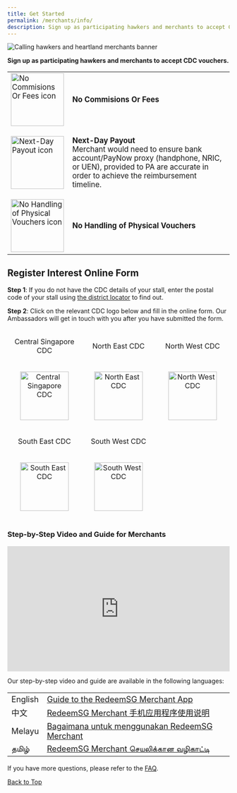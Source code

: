 ```yaml
---
title: Get Started
permalink: /merchants/info/
description: Sign up as participating hawkers and merchants to accept CDC vouchers.
---
```

<span id="cdcv_page_top"></span>

![Calling hawkers and heartland merchants banner](/images/merchants/merchant-banner.jpg)

**Sign up as participating hawkers and merchants to accept CDC vouchers.**


<table border="0" cellspacing="0" cellpadding="0" style="font-size: 120%;">
<tbody>
	<tr>
			<td style="width:122px !important;"><img src="/images/merchants/no-commission.png" alt="No Commisions Or Fees icon" style="width:120px !important;" /></td>
		<td style="vertical-align: middle;"><p><strong>No Commisions Or Fees</strong></p></td>
	</tr>
		<tr>
			<td style="width:122px !important;"><img src="/images/merchants/next-day-payout.png" alt="Next-Day Payout icon" style="width:120px !important;" /></td>
		<td><p><strong>Next-Day Payout</strong><br>Merchant would need to ensure bank account/PayNow proxy (handphone, NRIC, or UEN), provided to PA are accurate in order to achieve the reimbursement timeline.</p></td>
	</tr>
	<tr>
			<td style="width:122px !important;"><img src="/images/merchants/no-handling-of-physical-vouchers.png" alt="No Handling of Physical Vouchers icon" style="width:120px !important;" /></td>
		<td style="vertical-align: middle;"><p><strong>No Handling of Physical Vouchers</strong></p></td>
	</tr>
	</tbody>
</table>
<a id="merchantreginterest"></a>

## Register Interest Online Form

**Step 1**: If you do not have the CDC details of your stall, enter the postal code of your stall using <a href="https://www.pa.gov.sg/our-network/community-development-councils" target="_blank">the district locator</a> to find out.

**Step 2**: Click on the relevant CDC logo below and fill in the online form. Our Ambassadors will get in touch with you after you have submitted the form.

<table  style="border-color: white !important; border=0 !important; border-style: hidden !important; table-layout: fixed; width: 100%;" border="0" cellspacing="0" cellpadding="0">
<tbody>
<tr>
<td style="text-align: center; width: 33.33%; border: 0px hidden #ffffff !important;">
<p>Central Singapore CDC</p>
</td>
<td style="text-align: center; width: 33.33%; border: 0px hidden #ffffff !important;">
<p>North East CDC</p>
</td>
<td style="text-align: center; width: 33.33%; border: 0px hidden #ffffff !important;">
<p>North West CDC</p>
</td>
</tr>
<tr>
<td style="text-align: center; width: 33.33%; border: 0px hidden #ffffff !important;">
<p><a href="https://go.gov.sg/csmerchantreg" target="_blank"><img src="/images/cdc-button.png" alt="Central Singapore CDC"  style="width:110px !important;" /></a></p>
</td>
<td style="text-align: center; width: 33.33%; border: 0px hidden #ffffff !important;">
<p><a href="https://go.gov.sg/nemerchantreg" target="_blank"><img src="/images/ne-button.png" alt="North East CDC" style="width:110px !important;"  /></a></p>
</td>
<td style="text-align: center; width: 33.33%; border: 0px hidden #ffffff !important;">
<p><a href="https://go.gov.sg/nwmerchantreg" target="_blank"><img src="/images/nw-button.png" alt="North West CDC"  style="width:110px !important;" /></a></p>
</td>
</tr>
<tr>
<td style="text-align: center; width: 33.33%; border: 0px hidden #ffffff !important;">
<p>South East CDC</p>
</td>
<td style="text-align: center; width: 33.33%; border: 0px hidden #ffffff !important;">
<p>South West CDC</p>
</td>
<td style="text-align: center; width: 33.33%; border: 0px hidden #ffffff !important;">&nbsp;</td>
</tr>
<tr>
<td style="text-align: center; width: 33.33%; border: 0px hidden #ffffff !important;">
<p><a href="https://go.gov.sg/semerchantreg" target="_blank"><img src="/images/se-button.png" alt="South East CDC" style="width:110px !important;" /></a></p>
</td>
<td style="text-align: center; width: 33.33%; border: 0px hidden #ffffff !important;">
<p><a href="https://go.gov.sg/swmerchantreg" target="_blank"><img src="/images/sw-button.png" alt="South West CDC" style="width:110px !important;" /></a></p>
</td>
<td style="text-align: center; width: 33.33%; border: 0px hidden #ffffff !important;">&nbsp;</td>
</tr>
</tbody>
</table>

### Step-by-Step Video and Guide for Merchants

<style>
 .youtubecontainer {
    position: relative;
    width: 100%;
    height: 0;
    padding-bottom: 56.25%;
}
.youtubevideo {
    position: absolute;
    top: 0;
    left: 0;
    width: 100%;
    height: 100%;
}
</style>
	


<div class="youtubecontainer">
<iframe class="youtubevideo" src="https://www.youtube.com/embed/2YD2J-EMRSo" title="YouTube video player" frameborder="0" allow="accelerometer; autoplay; clipboard-write; encrypted-media; gyroscope; picture-in-picture" allowfullscreen></iframe></div>


Our step-by-step video and guide are available in the following languages:

<table border="0" cellspacing="0" cellpadding="0" style="font-size: 130%;">
<tbody>
<tr>
<td> English </td><td> <a href="/merchants/merchant-guide-english">Guide to the RedeemSG Merchant App</a></td>
</tr>
<tr>
<td> 中文 </td><td> <a href="/merchants/merchant-guide-chinese">RedeemSG Merchant 手机应用程序使用说明</a></td>
</tr>
<tr>
<td> Melayu </td><td> <a href="/merchants/merchant-guide-malay">Bagaimana untuk menggunakan RedeemSG Merchant</a></td>
</tr>
<tr>
<td>தமிழ் </td><td> <a href="/merchants/merchant-guide-tamil">RedeemSG Merchant செயலிக்கான வழிகாட்டி</a></td>
</tr></tbody>
</table>



If you have more questions, please refer to the [FAQ](faq).

[Back to Top](#cdcv_page_top)